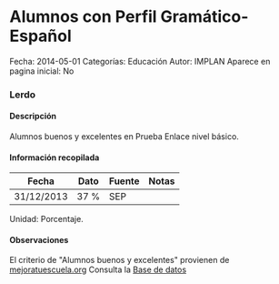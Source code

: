 Alumnos con Perfil Gramático-Español
=====

Fecha: 2014-05-01
Categorías: Educación
Autor: IMPLAN
Aparece en pagina inicial: No

### Lerdo

#### Descripción

Alumnos buenos y excelentes en Prueba Enlace nivel básico.

<!-- break -->

#### Información recopilada

<table class="table table-hover table-bordered matriz">
  <thead>
    <tr><th>Fecha</th><th>Dato</th><th>Fuente</th><th>Notas</th></tr>
  </thead>
  <tbody>
    <tr><td class="centrado">31/12/2013</td><td class="derecha">37 %</td><td>SEP</td><td></td></tr>
  </tbody>
</table>

Unidad: Porcentaje.

#### Observaciones

El criterio de "Alumnos buenos y excelentes" provienen de [mejoratuescuela.org](http://www.mejoratuescuela.org)
Consulta la [Base de datos](http://www.enlace.sep.gob.mx/content/ba/pages/base_de_datos_completa_2013/)

